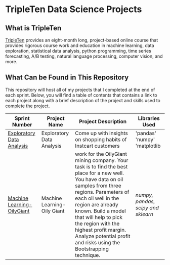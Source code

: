 # TripleTen Data Science Projects

## What is TripleTen 
[TripleTen](https://tripleten.com/data-science/) provides an eight-month long, project-based online course that provides rigorous course work and education in machine learning, data exploration, statistical data analysis, python programming, time series forecasting, A/B testing, natural language processing, computer vision, and more. 

## What Can be Found in This Repository
This repository will host all of my projects that I completed at the end of each sprint. Below, you will find a table of contents that contains a link to each project along with a brief description of the project and skills used to complete the project. 

| Sprint Number                                                                                                                                  | Project Name                           | Project Description                                                                        | Libraries Used                                                                           |
|------------------------------------------------------------------------------------------------------------------------------------------------|----------------------------------------|--------------------------------------------------------------------------------------------|-------------------------------------------------------------------------------------------
[Exploratory Data Analysis](https://github.com/brifae456/Data-Projects---TripleTen/tree/main/Exploratory%20Data%20Analysis)                                                   |Exploratory Data Analysis               |Come up with insights on shopping habits of Instcart customers                              |'pandas' 'numpy' 'matplotlib                                                              |
[Machine Learning- OilyGiant](https://github.com/brifae456/Data-Projects---TripleTen/tree/main/Machine%20Learning-%20Oily%20Giant)               |Machine Learning- Oily Giant            |work for the OilyGiant mining company. Your task is to find the best place for a new well. You have data on oil samples from three regions. Parameters of each oil well in the region are already known. Build a model that will help to pick the region with the highest profit margin. Analyze potential profit and risks using the Bootstrapping technique. | _numpy, pandas, scipy and sklearn_ |    
